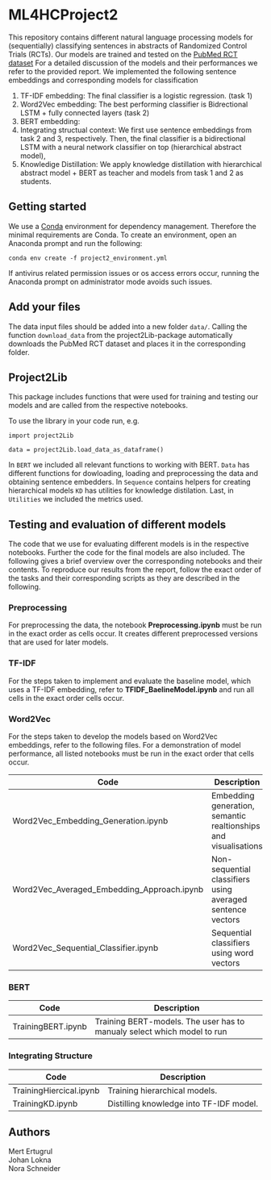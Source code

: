 # ML4HCProject2

This repository contains different natural language processing models for (sequentially) classifying sentences in abstracts of 
Randomized Control Trials (RCTs). Our models are trained and tested on the [PubMed RCT dataset](https://github.com/Franck-Dernoncourt/pubmed-rct) 
For a detailed discussion of the models and their performances we refer to the provided report. 
We implemented the following sentence embeddings and corresponding models for classification

1. TF-IDF embedding: The final classifier is a logistic regression. (task 1)
2. Word2Vec embedding: The best performing classifier is Bidrectional LSTM + fully connected layers (task 2)
3. BERT embedding: 
4. Integrating structual context: We first use sentence embeddings from task 2 and 3, respectively. Then, 
   the final classifier is a bidirectional LSTM with a neural network classifier on top (hierarchical abstract model),
5. Knowledige Distillation: We apply knowledge distillation with hierarchical abstract model + BERT as teacher and 
   models from task 1 and 2 as students. 

## Getting started
We use a [Conda](https://docs.conda.io/en/latest/miniconda.html) environment for dependency management. 
Therefore the minimal requirements are Conda. To create an environment, open an Anaconda prompt and run the following:
```
conda env create -f project2_environment.yml
```
If antivirus related permission issues or os access errors occur, running the Anaconda prompt on administrator mode avoids such issues.

## Add your files
The data input files should be added into a new folder `data/`. Calling the function ```download_data``` from the project2Lib-package
automatically downloads the PubMed RCT dataset and places it in the corresponding folder.

## Project2Lib

This package includes functions that were used for training and testing our models and are called from the respective notebooks.

To use the library in your code run, e.g.

```
import project2Lib

data = project2Lib.load_data_as_dataframe()

```

In ```BERT``` we included all relevant functions to working with BERT.
```Data``` has different functions for dowloading, loading and preprocessing the data and obtaining sentence embedders. In ```Sequence``` contains helpers for creating hierarchical models
```KD``` has utilities for knowledge distilation.
Last, in ```Utilities``` we included the metrics used. 

## Testing and evaluation of different models
The code that we use for evaluating different models is in the respective notebooks. Further the code for the final
models are also included. The following gives a brief overview over the corresponding notebooks and their contents.
To reproduce our results from the report, follow the exact order of the tasks and their corresponding scripts
as they are described in the following.

### Preprocessing 
For preprocessing the data, the notebook **Preprocessing.ipynb** must be run in the exact order as cells occur. 
It creates different preprocessed versions that are used for later models.

### TF-IDF
For the steps taken to implement and evaluate the baseline model, which uses a TF-IDF embedding, refer to **TFIDF_BaelineModel.ipynb** 
and run all cells in the exact order cells occur.

### Word2Vec
For the steps taken to develop the models based on Word2Vec embeddings, refer to the following files. 
For a demonstration of model performance, all listed notebooks  must be run in the exact order that cells occur.

| Code | Description |
| -------------- | --------- |
| Word2Vec_Embedding_Generation.ipynb | Embedding generation, semantic realtionships and visualisations  | 
| Word2Vec_Averaged_Embedding_Approach.ipynb | Non-sequential classifiers using averaged sentence vectors| 
| Word2Vec_Sequential_Classifier.ipynb | Sequential classifiers using word vectors | 


### BERT

| Code | Description |
| -------------- | --------- |
| TrainingBERT.ipynb | Training BERT-models. The user has to manualy select which model to run | 

### Integrating Structure

| Code | Description |
| -------------- | --------- |
| TrainingHiercical.ipynb | Training hierarchical models. | 
| TrainingKD.ipynb | Distilling knowledge into TF-IDF model. | 

#### 



## Authors
Mert Ertugrul <br>
Johan Lokna <br>
Nora Schneider